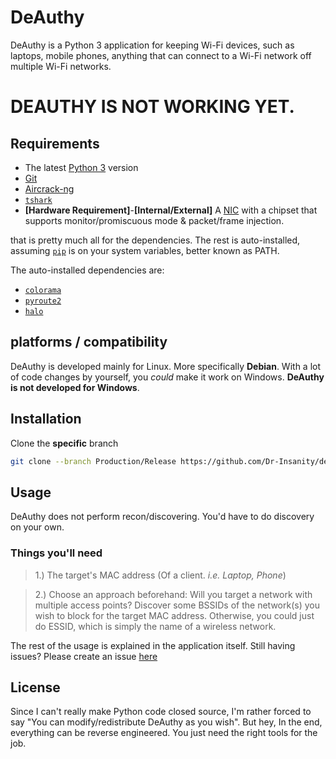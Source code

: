 # DeAuthy
DeAuthy is a Python 3 application for keeping Wi-Fi devices, such as laptops, mobile phones, anything that can connect to a Wi-Fi network off multiple Wi-Fi networks.

# DEAUTHY IS NOT WORKING YET.

## Requirements
- The latest [Python 3](https://www.python.org/downloads/) version
- [Git](https://git-scm.com/downloads)
- [Aircrack-ng](https://www.aircrack-ng.org/doku.php?id=Main)
- [`tshark`]()
- **[Hardware Requirement]**-**[Internal/External]** A [NIC](https://en.wikipedia.org/wiki/Network_interface_controller) with a chipset that supports monitor/promiscuous mode & packet/frame injection.

that is pretty much all for the dependencies. The rest is auto-installed, assuming [`pip`](https://pypi.org/project/pip/) is on your system variables, better known as PATH.

The auto-installed dependencies are:
- [`colorama`](https://pypi.org/project/colorama/)
- [`pyroute2`](https://pypi.org/project/pyroute2/)
- [`halo`](https://github.com/manrajgrover/halo)
## platforms / compatibility
DeAuthy is developed mainly for Linux. More specifically **Debian**. With a lot of code changes by yourself, you _could_ make it work on Windows. **DeAuthy is not developed for Windows**.
## Installation
Clone the **specific** branch
```bash
git clone --branch Production/Release https://github.com/Dr-Insanity/deauthy.git
```
## Usage
DeAuthy does not perform recon/discovering. You'd have to do discovery on your own.
### Things you'll need
> 1.) The target's MAC address (Of a client. _i.e. Laptop, Phone_)

> 2.) Choose an approach beforehand: Will you target a network with multiple access points? Discover some BSSIDs of the network(s) you wish to block for the target MAC address. Otherwise, you could just do ESSID, which is simply the name of a wireless network.

The rest of the usage is explained in the application itself. Still having issues? Please create an issue [here](https://github.com/Dr-Insanity/deauthy/issues/new)

## License
Since I can't really make Python code closed source, I'm rather forced to say "You can modify/redistribute DeAuthy as you wish". But hey, In the end, everything can be reverse engineered. You just need the right tools for the job.